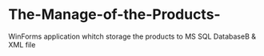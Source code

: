 # The-Manage-of-the-Products-
WinForms application whitch storage the products to MS SQL DatabaseB &amp; XML file 
